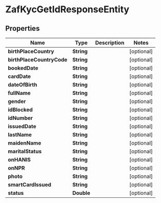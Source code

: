 

# ZafKycGetIdResponseEntity


## Properties

| Name | Type | Description | Notes |
|------------ | ------------- | ------------- | -------------|
|**birthPlaceCountry** | **String** |  |  [optional] |
|**birthPlaceCountryCode** | **String** |  |  [optional] |
|**bookedDate** | **String** |  |  [optional] |
|**cardDate** | **String** |  |  [optional] |
|**dateOfBirth** | **String** |  |  [optional] |
|**fullName** | **String** |  |  [optional] |
|**gender** | **String** |  |  [optional] |
|**idBlocked** | **String** |  |  [optional] |
|**idNumber** | **String** |  |  [optional] |
|**issuedDate** | **String** |  |  [optional] |
|**lastName** | **String** |  |  [optional] |
|**maidenName** | **String** |  |  [optional] |
|**maritalStatus** | **String** |  |  [optional] |
|**onHANIS** | **String** |  |  [optional] |
|**onNPR** | **String** |  |  [optional] |
|**photo** | **String** |  |  [optional] |
|**smartCardIssued** | **String** |  |  [optional] |
|**status** | **Double** |  |  [optional] |



